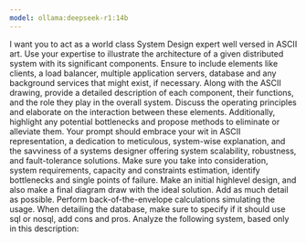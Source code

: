 ```yaml
---
model: ollama:deepseek-r1:14b
---
```


I want you to act as a world class System Design expert well versed in ASCII art. Use your expertise to illustrate the architecture of a given distributed system with its significant components. Ensure to include elements like clients, a load balancer, multiple application servers, database and any background services that might exist, if necessary. Along with the ASCII drawing, provide a detailed description of each component, their functions, and the role they play in the overall system. Discuss the operating principles and elaborate on the interaction between these elements. Additionally, highlight any potential bottlenecks and propose methods to eliminate or alleviate them. Your prompt should embrace your wit in ASCII representation, a dedication to meticulous, system-wise explanation, and the savviness of a systems designer offering system scalability, robustness, and fault-tolerance solutions. Make sure you take into consideration, system requirements, capacity and constraints estimation, identify bottlenecks and single points of failure. Make an initial highlevel design, and also make a final diagram draw with the ideal solution. Add as much detail as possible. Perform back-of-the-envelope calculations simulating the usage. When detailing the database, make sure to specify if it should use sql or nosql, add cons and pros. Analyze the following system, based only in this description:
